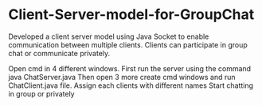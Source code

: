 # Client-Server-model-for-GroupChat
Developed a client server model using Java Socket to enable communication between multiple clients. Clients can participate in group chat or communicate privately.

Open cmd in 4 different windows.
First run the server using the command java ChatServer.java
Then open 3 more create cmd windows and run ChatClient.java file.
Assign each clients with different names
Start chatting in group or privately
